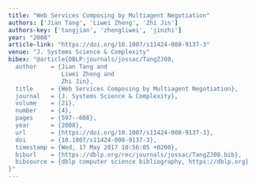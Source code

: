 ```yaml
---
title: "Web Services Composing by Multiagent Negotiation"
authors: ['Jian Tang', 'Liwei Zheng', 'Zhi Jin']
authors-key: ['tangjian', 'zhengliwei', 'jinzhi']
year: "2008"
article-link: "https://doi.org/10.1007/s11424-008-9137-3"
venue: "J. Systems Science & Complexity"
bibex: "@article{DBLP:journals/jossac/TangZJ08,
  author    = {Jian Tang and
               Liwei Zheng and
               Zhi Jin},
  title     = {Web Services Composing by Multiagent Negotiation},
  journal   = {J. Systems Science & Complexity},
  volume    = {21},
  number    = {4},
  pages     = {597--608},
  year      = {2008},
  url       = {https://doi.org/10.1007/s11424-008-9137-3},
  doi       = {10.1007/s11424-008-9137-3},
  timestamp = {Wed, 17 May 2017 10:56:05 +0200},
  biburl    = {https://dblp.org/rec/journals/jossac/TangZJ08.bib},
  bibsource = {dblp computer science bibliography, https://dblp.org}
}"
---
```


